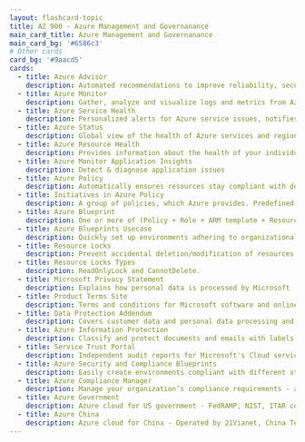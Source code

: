 ```yaml
---
layout: flashcard-topic
title: AZ 900 - Azure Management and Governanance
main_card_title: Azure Management and Governanance
main_card_bg: '#6586c3'
# Other cards
card_bg: '#9aacd5'
cards:
  - title: Azure Advisor
    description: Automated recommendations to improve reliability, security & performance, achieve operational excellence & reduce costs
  - title: Azure Monitor
    description: Gather, analyze and visualize logs and metrics from Azure and on-premise resources, identify issues and trigger alerts
  - title: Azure Service Health
    description: Personalized alerts for Azure service issues, notifies about Azure service incidents & planned maintenance
  - title: Azure Status
    description: Global view of the health of Azure services and regions
  - title: Azure Resource Health
    description: Provides information about the health of your individual cloud resources
  - title: Azure Monitor Application Insights
    description: Detect & diagnose application issues
  - title: Azure Policy
    description: Automatically ensures resources stay compliant with defined standards and SLAs by managing policies.
  - title: Initiatives in Azure Policy
    description: A group of policies, which Azure provides. Predefined initiatives - Azure Security Benchmark, HIPAA etc
  - title: Azure Blueprint
    description: One or more of (Policy + Role + ARM template + Resource Group) configurations
  - title: Azure Blueprints Usecase
    description: Quickly set up environments adhering to organizational standards.
  - title: Resource Locks
    description: Prevent accidental deletion/modification of resources. Applicable at multiple levels like subscription, resource group, or resource.
  - title: Resource Locks Types
    description: ReadOnlyLock and CannotDelete.
  - title: Microsoft Privacy Statement
    description: Explains how personal data is processed by Microsoft
  - title: Product Terms Site
    description: Terms and conditions for Microsoft software and online services
  - title: Data Protection Addendum
    description: Covers customer data and personal data processing and security obligations in Azure
  - title: Azure Information Protection
    description: Classify and protect documents and emails with labels and Azure Rights Management
  - title: Service Trust Portal
    description: Independent audit reports for Microsoft's Cloud services - understand standards & regulations does Azure adhere to
  - title: Azure Security and Compliance Blueprints
    description: Easily create environments compliant with different standards - ISO:27001, PCI DSS etc
  - title: Azure Compliance Manager
    description: Manage your organization’s compliance requirements - automate complete compliance lifecycle including reporting to Auditors
  - title: Azure Government
    description: Azure cloud for US government - FedRAMP, NIST, ITAR compliant
  - title: Azure China
    description: Azure cloud for China - Operated by 21Vianet, China Telecommunication Regulation compliant
---
```


